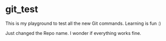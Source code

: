 # git_test
This is my playground to test all the new Git commands. Learning is fun :)

Just changed the Repo name. I wonder if everything works fine.

